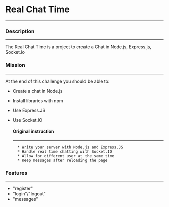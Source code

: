 # Real Chat Time
----------------
### Description
---------------
The Real Chat Time is a project to create a Chat in Node.js, Express.js, Socket.io

### Mission
-----------
At the end of this challenge you should be able to:

* Create a chat in Node.js
* Install libraries with npm
* Use Express.JS
* Use Socket.IO

    #### Original instruction
    -------------------------
        * Write your server with Node.js and Express.JS
        * Handle real time chatting with Socket.IO
        * Allow for different user at the same time
        * Keep messages after reloading the page

### Features
------------
* "register"
* "login"/"logout"
* "messages"